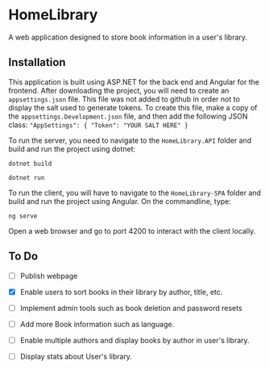 # HomeLibrary

A web application designed to store book information in a user's library.

## Installation

This application is built using ASP.NET for the back end and Angular for the frontend. After downloading the project, you will need to create an `appsettings.json` file. This file was not added to github in order not to display the salt used to generate tokens. To create this file, make a copy of the `appsettings.Development.json` file, and then add the following JSON class:
``"AppSettings": {
    "Token": "YOUR SALT HERE"
  }``
  
  To run the server, you need to navigate to the `HomeLibrary.API` folder and build and run 
the project using dotnet:

`dotnet build`

`dotnet run`

To run the client, you will have to navigate to the `HomeLibrary-SPA` folder and build and run the project using Angular. On the commandline, type:

`ng serve`

Open a web browser and go to port 4200 to interact with the client locally.

## To Do

- [ ] Publish webpage
- [x] Enable users to sort books in their library by author, title, etc.
- [ ] Implement admin tools such as book deletion and password resets
- [ ] Add more Book information such as language.
- [ ] Enable multiple authors and display books by author in user's library.
- [ ] Display stats about User's library.



